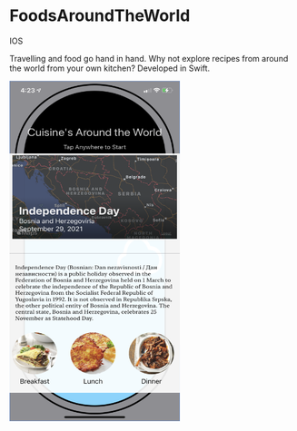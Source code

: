 # FoodsAroundTheWorld
IOS

Travelling and food go hand in hand. Why not explore recipes from around the world from your own kitchen? Developed in Swift.

<img src="https://github.com/Rywells88/FoodsAroundTheWorld/blob/main/IMG_6353.PNG" width="300" height="600"/>
